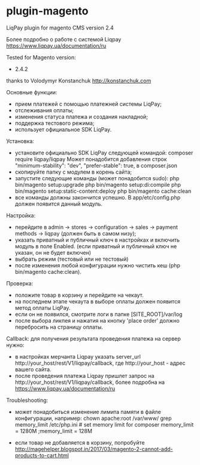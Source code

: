 plugin-magento
=============

LiqPay plugin for magento CMS version 2.4

Более подробно о работе с системой Liqpay https://www.liqpay.ua/documentation/ru

Tested for Magento version:
- 2.4.2

thanks to 
Volodymyr Konstanchuk http://konstanchuk.com

Основные функции:
- прием платежей с помощью платежней системы LiqPay;
- отслеживания оплаты;
- изменения статуса платежа и создания накладной;
- поддержка тестового режима;
- использует официальное SDK LiqPay.

Установка:
- установите официально SDK LiqPay следующей командой:
composer require liqpay/liqpay
Может понадобится добавления строк
"minimum-stability": "dev",
"prefer-stable": true,
в composer.json
- скопируйте папку с модулем в корень сайта;
- запустите следующие команды (может понадобится sudo):
php bin/magento setup:upgrade
php bin/magento setup:di:compile
php bin/magento setup:static-content:deploy
php bin/magento cache:clean
- все команды должны закончится успешно. В app/etc/config.php должен появится
данный модуль.

Настройка:
- перейдите в admin -> stores -> configuration -> sales -> payment methods -> liqpay
(должен быть в самом низу);
- указать приватный и публичный ключ в настройках и включить модуль в поле
Enabled. (если приватный и публичный ключ не указан, он не будет включен)
- выбрать режим (тестовый или не тестовый)
- после изменения любой конфигурации нужно чистить кеш (php bin/magento
cache:clean).

Проверка:
- положите товар в корзину и перейдите на чекаут.
- на последнем этапе чекаута в выборе оплаты должен появится метод оплаты LiqPay.
- если он не появился, смотрите логи в папке [SITE_ROOT]/var/log
- после выбора ликпея и нажатия на кнопку 'place order' должно перебросить на
страницу оплаты.

Callback:
для получения результата проведения платежа на сервер нужно:
- в настройках мерчанта Liqpay указать server_url​ http://your_host/rest/V1/liqpay/callback, где ​http://your_host - адрес вашего сайта.
- после проведения платежа Liqpay пришлет запрос на http://your_host/rest/V1/liqpay/callback, более подробна на https://www.liqpay.ua/documentation/ru



Troubleshooting:

- может понадобиться изменение лимита памяти в файле конфигурации, например:
chown apache:root /var/www/
grep memory_limit /etc/php.ini  # set memory limit for composer
memory_limit = 1280M
;memory_limit = 128M

- если товар не добавляется в корзину, попробуйте
http://magehelper.blogspot.in/2017/03/magento-2-cannot-add-products-to-cart.html

